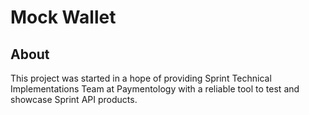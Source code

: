 # Mock Wallet

## About

This project was started in a hope of providing Sprint Technical Implementations Team at Paymentology with a reliable tool to test and showcase Sprint API products.